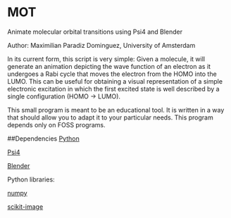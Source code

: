 # MOT

Animate molecular orbital transitions using Psi4 and Blender

Author: Maximilian Paradiz Dominguez, University of Amsterdam


In its current form, this script is very simple: Given a molecule, it will generate an animation depicting the wave function of an electron as it undergoes a Rabi cycle that moves the electron from the HOMO into the LUMO.
This can be useful for obtaining a visual representation of a simple electronic excitation in which the first excited state is well described by a single configuration (HOMO -> LUMO). 

This small program is meant to be an educational tool. It is written in a way that should allow you to adapt it to your particular needs. This program depends only on FOSS programs. 

##Dependencies
[Python](https://www.python.org/)

[Psi4](https://psicode.org/)

[Blender](https://www.blender.org/)

Python libraries:

[numpy](https://numpy.org/)

[scikit-image](https://scikit-image.org/docs/stable/api/skimage.html)



